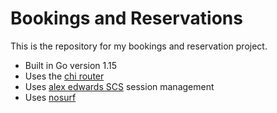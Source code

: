 # Bookings and Reservations

This is the repository for my bookings and reservation project.

- Built in Go version 1.15
- Uses the [chi router](https://github.com/go-chi/chi/v5)
- Uses [alex edwards SCS](https://github.com/alexedwards/scs/v2) session management
- Uses [nosurf](https://github.com/justinas/nosurf)